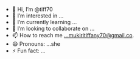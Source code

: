 - 👋 Hi, I’m @tiff70
- 👀 I’m interested in ...
- 🌱 I’m currently learning ...
- 💞️ I’m looking to collaborate on ...
- 📫 How to reach me ...mukiritiffany70@gmail.co.
- 😄 Pronouns: ...she
- ⚡ Fun fact: ...

<!---
tiff70/tiff70 is a ✨ special ✨ repository because its `README.md` (this file) appears on your GitHub profile.
You can click the Preview link to take a look at your changes.
--->
